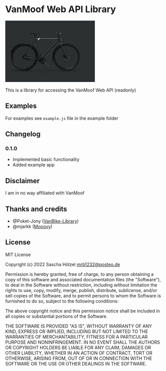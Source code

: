# VanMoof Web API Library

![S3](./vanmoof-s3.png)

This is a library for accessing the VanMoof Web API (readonly)

## Examples

For examples see `example.js` file in the example folder

## Changelog

### 0.1.0

* Implemented basic functionality
* Added example app

## Disclaimer

I am in no way affiliated with VanMoof

## Thanks and credits

* @Poket-Jony ([VanBike-Library](https://github.com/Poket-Jony/vanbike-lib))
* @mjarkk ([Mooovy](https://github.com/mjarkk/vanmoof-web-controller))

## License

MIT License

Copyright (c) 2022 Sascha Hölzel <mrb1232@posteo.de>

Permission is hereby granted, free of charge, to any person obtaining a copy
of this software and associated documentation files (the "Software"), to deal
in the Software without restriction, including without limitation the rights
to use, copy, modify, merge, publish, distribute, sublicense, and/or sell
copies of the Software, and to permit persons to whom the Software is
furnished to do so, subject to the following conditions:

The above copyright notice and this permission notice shall be included in all
copies or substantial portions of the Software.

THE SOFTWARE IS PROVIDED "AS IS", WITHOUT WARRANTY OF ANY KIND, EXPRESS OR
IMPLIED, INCLUDING BUT NOT LIMITED TO THE WARRANTIES OF MERCHANTABILITY,
FITNESS FOR A PARTICULAR PURPOSE AND NONINFRINGEMENT. IN NO EVENT SHALL THE
AUTHORS OR COPYRIGHT HOLDERS BE LIABLE FOR ANY CLAIM, DAMAGES OR OTHER
LIABILITY, WHETHER IN AN ACTION OF CONTRACT, TORT OR OTHERWISE, ARISING FROM,
OUT OF OR IN CONNECTION WITH THE SOFTWARE OR THE USE OR OTHER DEALINGS IN THE
SOFTWARE.
